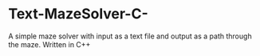 # Text-MazeSolver-C-
A simple maze solver with input as a text file and output as a path through the maze.
Written in C++
